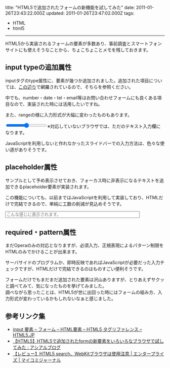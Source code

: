 title: "HTML5で追加されたフォームの新機能を試してみた"
date: 2011-01-26T23:43:22.000Z
updated: 2011-01-26T23:47:02.000Z
tags: 
  - HTML
  - html5
---


HTML5から実装されるフォームの要素が多数あり、事前調査とスマートフォンサイトにも使えそうなことから、ちょこちょことメモを残しておきます。


## input typeの追加属性

inputタグのtype属性に、要素が幾つか追加されました。追加された項目については、[この辺り](http://www.html5.jp/tag/elements/input.html)で網羅されているので、そちらを参照ください。

中でも、number・date・tel・email等はお問い合わせフォームにも良くある項目なので、実装された時には活用したいですね。

また、rangeの様に入力形式が大幅に変わったものもあります。

<input type="range"></input>※対応していないブラウザでは、ただのテキスト入力欄になります。

JavaScriptを利用しないと作れなかったスライドバーでの入力方法は、色々な使い道がありそうです。


## placeholder属性

サンプルとして予め表示させておき、フォーカス時に非表示になるテキストを追加できるplaceholder要素が実装されます。

この機能についても、以前まではJavaScriptを利用して実装しており、HTMLだけで完結できるので、単純に工数の削減が見込めそうです。

<input placeholder="こんな感じに表示されます。" size="50" type="text"></input>


## required・pattern属性

まだOperaのみの対応となりますが、必須入力、正規表現によるパターン制限をHTMLのみでかけることが出来ます。

サーバサイドのプログラムか、即時反映であればJavaScriptが必要だった入力チェックですが、HTMLだけで完結できるのはものすごい便利そうです。

フォームだけでもまだまだ追加された要素は沢山ありますが、とりあえずサクッと調べてみて、気になったものを挙げてみました。  
 調べながら思ったことは、HTML5が世に出回った時にはフォームの組み方、入力形式が変わっているかもしれないなぁと感じました。


## 参考リンク集

- [input 要素 – フォーム – HTML要素 – HTML5 タグリファレンス – HTML5.JP](http://www.html5.jp/tag/elements/input.html)
- [【HTML5】HTML5で追加されたformの新要素をいろいろなブラウザで試してみた : アシアルブログ](http://blog.asial.co.jp/686)
- [【レビュー】HTML5 search、WebKitブラウザは使用注意 | エンタープライズ | マイコミジャーナル](http://journal.mycom.co.jp/articles/2010/09/10/input-type-search-on-webkit/index.html)


